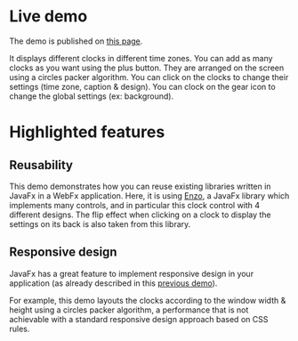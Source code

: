 # Live demo

The demo is published on [this page][demo-live-link].

It displays different clocks in different time zones.
You can add as many clocks as you want using the plus button.
They are arranged on the screen using a circles packer algorithm. 
You can click on the clocks to change their settings (time zone, caption & design).
You can clock on the gear icon to change the global settings (ex: background).

# Highlighted features

## Reusability

This demo demonstrates how you can reuse existing libraries written in JavaFx in a WebFx application.
Here, it is using [Enzo][hansolo-enzo-link], a JavaFx library which implements many controls, and in particular this clock control with 4 different designs.
The flip effect when clicking on a clock to display the settings on its back is also taken from this library.

## Responsive design

JavaFx has a great feature to implement responsive design in your application (as already described in this [previous demo][demo-responsive-link]).

For example, this demo layouts the clocks according to the window width & height using a circles packer algorithm,
a performance that is not achievable with a standard responsive design approach based on CSS rules. 

[demo-live-link]: https://webfx-enzoclocks-demo.netlify.app
[demo-source-link]: https://github.com/webfx-project/webfx/blob/master/webfx-demos/webfx-demo-enzoclocks/webfx-demo-enzoclocks-application/src/main/java/webfx/demo/enzoclocks/EnzoClocksApplication.java
[hansolo-enzo-link]: https://bitbucket.org/hansolo/enzo/src
[demo-responsive-link]: https://github.com/webfx-project/webfx-demo-tallycounter#responsive-design